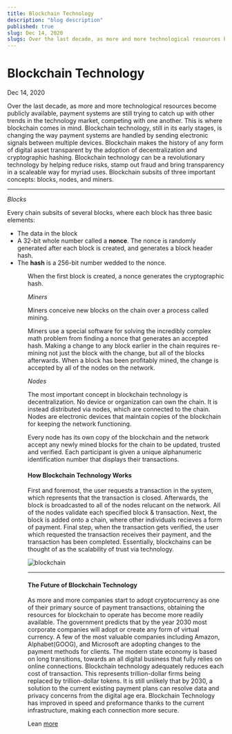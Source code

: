 ```yaml
---
title: Blockchain Technology
description: "blog description"
published: true
slug: Dec 14, 2020
slugs: Over the last decade, as more and more technological resources become publicly available, payment systems are still trying to catch up with other trends in the technology market, competing with one another.
---
```


# Blockchain Technology

Dec 14, 2020

Over the last decade, as more and more technological resources become publicly available, payment systems are still trying to catch up with other trends in the technology market, competing with one another. This is where blockchain comes in mind. Blockchain technology, still in its early stages, is changing the way payment systems are handled by sending electronic signals between multiple devices. Blockchain makes the history of any form of digital asset transparent by the adoption of decentralization and cryptographic hashing. Blockchain technology can be a revolutionary technology by helping reduce risks, stamp out fraud and bring transparency in a scaleable way for myriad uses. Blockchain subsits of three important concepts: blocks, nodes, and miners.

<hr />

<i>Blocks</i>
<br>

Every chain subsits of several blocks, where each block has three basic elements:

<ul>
<li>The data in the block</li>
<li>A 32-bit whole number called a <b>nonce</b>. The nonce is randomly generated after each block is created, and generates a block header hash.</li>
<li>The <b>hash</b> is a 256-bit number wedded to the nonce.</li>
<ul>

When the first block is created, a nonce generates the cryptographic hash.

<i>Miners</i>
<br>

Miners conceive new blocks on the chain over a process called mining.

Miners use a special software for solving the incredibly complex math problem from finding a nonce that generates an accepted hash. Making a change to any block earlier in the chain requires re-mining not just the block with the change, but all of the blocks afterwards. When a block has been profitably mined, the change is accepted by all of the nodes on the network.

<i>Nodes</i>
<br>

The most important concept in blockchain technology is decentralization. No device or organization can own the chain. It is instead distributed via nodes, which are connected to the chain. Nodes are electronic devices that maintain copies of the blockchain for keeping the network functioning.

Every node has its own copy of the blockchain and the network accept any newly mined blocks for the chain to be updated, trusted and verified. Each participant is given a unique alphanumeric identification number that displays their transactions.

#### How Blockchain Technology Works

First and foremost, the user requests a transaction in the system, which represents that the transaction is closed. Afterwards, the block is broadcasted to all of the nodes relucant on the network. All of the nodes validate each specified block & transaction. Next, the block is added onto a chain, where other individuals recieves a form of payment. Final step, when the transaction gets verified, the user which requested the transaction receives their payment, and the transaction has been completed. Essentially, blockchains can be thought of as the scalability of trust via technology.

<img src="https://res.cloudinary.com/dppg3f01m/image/upload/v1665445801/Blog/blockchain-work_xfusbz.jpg" alt="blockchain" />
<br>
<hr/>

#### The Future of Blockchain Technology

As more and more companies start to adopt cryptocurrency as one of their primary source of payment transactions, obtaining the resources for blockchain to operate has become more readily available. The government predicts that by the year 2030 most corporate companies will adopt or create any form of virtual currency. A few of the most valuable companies including Amazon, Alphabet(GOOG), and Microsoft are adopting changes to the payment methods for clients. The modern state economy is based on long transitions, towards an all digital business that fully relies on online connections. Blockchain technology adequately reduces each cost of transaction. This represents trillion-dollar firms being replaced by trillion-dollar tokens. It is still unlikely that by 2030, a solution to the current existing payment plans can resolve data and privacy concerns from the digital age era. Blockchain Technology has improved in speed and preformance thanks to the current infrastructure, making each connection more secure.

Lean [more](https://www.blockchain-expo.com/2018/10/blockchain/future-of-blockchain-technology/)
